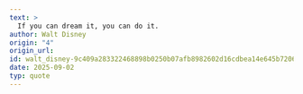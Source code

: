 ```yaml
---
text: >
  If you can dream it, you can do it.
author: Walt Disney
origin: "4"
origin_url: 
id: walt_disney-9c409a283322468898b0250b07afb8982602d16cdbea14e645b72066370524a5
date: 2025-09-02
typ: quote
---
```

